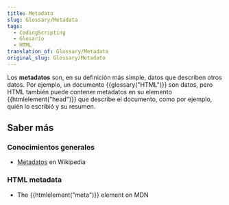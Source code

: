 ```yaml
---
title: Metadato
slug: Glossary/Metadata
tags:
  - CodingScripting
  - Glosario
  - HTML
translation_of: Glossary/Metadata
original_slug: Glossary/Metadato
---
```


Los **metadatos** son, en su definición más simple, datos que describen otros datos. Por ejemplo, un documento {{glossary("HTML")}} son datos, pero HTML también puede contener metadatos en su elemento {{htmlelement("head")}} que describe el documento, como por ejemplo, quién lo escribió y su resumen.

## Saber más

### Conocimientos generales

- [Metadatos](https://es.wikipedia.org/wiki/Metadatos) en Wikipedia

### HTML metadata

- The {{htmlelement("meta")}} element on MDN
